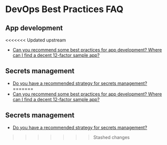 # DevOps Best Practices FAQ

## App development

<<<<<<< Updated upstream
- [ Can you recommend some best practices for app development? Where can I find a decent 12-factor sample app?](https://github.com/tnn-gruntwork-io/knowledge-base/discussions/62)

## Secrets management

- [Do you have a recommended strategy for secrets management?](https://github.com/tnn-gruntwork-io/knowledge-base/discussions/62)
=======
- [ Can you recommend some best practices for app development? Where can I find a decent 12-factor sample app?](https://github.com/tnn-gruntwork-io/knowledge-base/discussions/62)

## Secrets management

- [Do you have a recommended strategy for secrets management?](https://github.com/tnn-gruntwork-io/knowledge-base/discussions/62)
>>>>>>> Stashed changes
